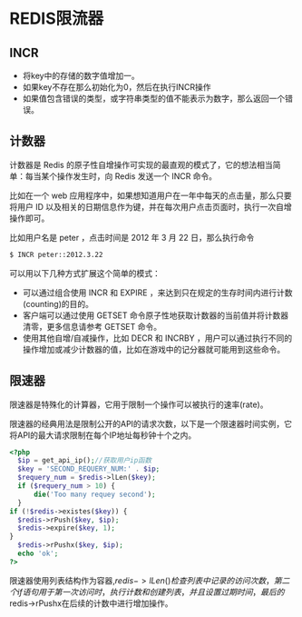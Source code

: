 # REDIS限流器

## INCR

- 将key中的存储的数字值增加一。
- 如果key不存在那么初始化为0，然后在执行INCR操作
- 如果值包含错误的类型，或字符串类型的值不能表示为数字，那么返回一个错误。

## 计数器

计数器是 Redis 的原子性自增操作可实现的最直观的模式了，它的想法相当简单：每当某个操作发生时，向 Redis 发送一个 INCR 命令。

比如在一个 web 应用程序中，如果想知道用户在一年中每天的点击量，那么只要将用户 ID 以及相关的日期信息作为键，并在每次用户点击页面时，执行一次自增操作即可。

比如用户名是 peter ，点击时间是 2012 年 3 月 22 日，那么执行命令
```sh
$ INCR peter::2012.3.22
```

可以用以下几种方式扩展这个简单的模式：

- 可以通过组合使用 INCR 和 EXPIRE ，来达到只在规定的生存时间内进行计数(counting)的目的。
- 客户端可以通过使用 GETSET 命令原子性地获取计数器的当前值并将计数器清零，更多信息请参考 GETSET 命令。
- 使用其他自增/自减操作，比如 DECR 和 INCRBY ，用户可以通过执行不同的操作增加或减少计数器的值，比如在游戏中的记分器就可能用到这些命令。

## 限速器

限速器是特殊化的计算器，它用于限制一个操作可以被执行的速率(rate)。

限速器的经典用法是限制公开的API的请求次数，以下是一个限速器时间实例，它将API的最大请求限制在每个IP地址每秒钟十个之内。

```php
<?php
  $ip = get_api_ip();//获取用户ip函数 
  $key = 'SECOND_REQUERY_NUM:' . $ip;
  $requery_num = $redis->lLen($key);
  if ($requery_num > 10) {
      die('Too many requey second');
  }
if (!$redis->existes($key)) {
  $redis->rPush($key, $ip);
  $redis->expire($key, 1);
}
  $redis->rPushx($key, $ip);
  echo 'ok';
?>
```

限速器使用列表结构作为容器,$redis->lLen()检查列表中记录的访问次数，第二个if语句用于第一次访问时，执行计数和创建列表，并且设置过期时间，最后的$redis->rPushx在后续的计数中进行增加操作。